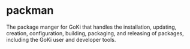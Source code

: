 # packman
The package manger for GoKi that handles the installation, updating, creation, configuration, building, packaging, and releasing of packages, including the GoKi user and developer tools.

